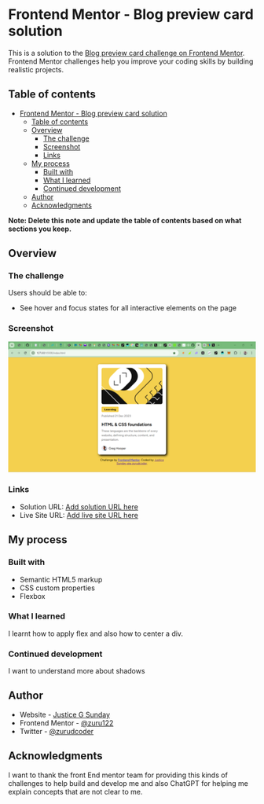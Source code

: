 # Frontend Mentor - Blog preview card solution

This is a solution to the [Blog preview card challenge on Frontend Mentor](https://www.frontendmentor.io/challenges/blog-preview-card-ckPaj01IcS). Frontend Mentor challenges help you improve your coding skills by building realistic projects. 

## Table of contents

- [Frontend Mentor - Blog preview card solution](#frontend-mentor---blog-preview-card-solution)
  - [Table of contents](#table-of-contents)
  - [Overview](#overview)
    - [The challenge](#the-challenge)
    - [Screenshot](#screenshot)
    - [Links](#links)
  - [My process](#my-process)
    - [Built with](#built-with)
    - [What I learned](#what-i-learned)
    - [Continued development](#continued-development)
  - [Author](#author)
  - [Acknowledgments](#acknowledgments)

**Note: Delete this note and update the table of contents based on what sections you keep.**

## Overview

### The challenge

Users should be able to:

- See hover and focus states for all interactive elements on the page

### Screenshot

![](./assets/images/Screenshot%202024-12-29%20141542.png)


### Links

- Solution URL: [Add solution URL here](https://github.com/zuru122/Blog-preview-card)
- Live Site URL: [Add live site URL here](https://blog-preview-card-kqem.vercel.app/)

## My process

### Built with

- Semantic HTML5 markup
- CSS custom properties
- Flexbox


### What I learned

I learnt how to apply flex and also how to center a div.

### Continued development
I want to understand more about shadows


## Author

- Website - [Justice G Sunday](https://x.com/zurudcoder)
- Frontend Mentor - [@zuru122](https://www.frontendmentor.io/profile/yourusername)
- Twitter - [@zurudcoder](https://x.com/zurudcoder)


## Acknowledgments

I want to thank the front End mentor team for providing this kinds of challenges to help build and develop me and also ChatGPT for helping me explain  concepts that are not clear to me.